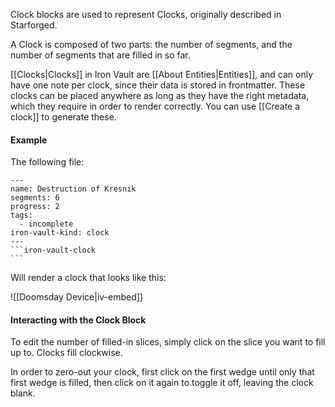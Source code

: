 Clock blocks are used to represent Clocks, originally described in Starforged.

A Clock is composed of two parts: the number of segments, and the number of segments that are filled in so far.

[[Clocks|Clocks]] in Iron Vault are [[About Entities|Entities]], and can only have one note per clock, since their data is stored in frontmatter. These clocks can be placed anywhere as long as they have the right metadata, which they require in order to render correctly. You can use [[Create a clock]] to generate these.

#### Example

The following file:

````
---
name: Destruction of Kresnik
segments: 6
progress: 2
tags:
  - incomplete
iron-vault-kind: clock
---
```iron-vault-clock
```
````

Will render a clock that looks like this:

![[Doomsday Device|iv-embed]]

#### Interacting with the Clock Block

To edit the number of filled-in slices, simply click on the slice you want to fill up to. Clocks fill clockwise.

In order to zero-out your clock, first click on the first wedge until only that first wedge is filled, then click on it again to toggle it off, leaving the clock blank.